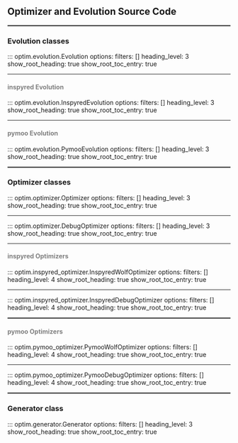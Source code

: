 ## Optimizer and Evolution Source Code
<hr style="border:1px solid grey">

### Evolution classes
::: optim.evolution.Evolution
    options:
      filters: []
      heading_level: 3
      show_root_heading: true
      show_root_toc_entry: true
<hr style="border:1px light grey">

#### <span style="color:grey">inspyred Evolution</span>
::: optim.evolution.InspyredEvolution
    options:
      filters: []
      heading_level: 3
      show_root_heading: true
      show_root_toc_entry: true
<hr style="border:1px light grey">

#### <span style="color:grey">pymoo Evolution</span>
::: optim.evolution.PymooEvolution
    options:
      filters: []
      heading_level: 3
      show_root_heading: true
      show_root_toc_entry: true
<hr style="border:1px solid grey">

### Optimizer classes
::: optim.optimizer.Optimizer
    options:
      filters: []
      heading_level: 3
      show_root_heading: true
      show_root_toc_entry: true
<hr style="border:1px light grey">

::: optim.optimizer.DebugOptimizer
    options:
      filters: []
      heading_level: 3
      show_root_heading: true
      show_root_toc_entry: true
<hr style="border:1px light grey">

#### <span style="color:grey">inspyred Optimizers</span>
::: optim.inspyred_optimizer.InspyredWolfOptimizer
    options:
      filters: []
      heading_level: 4
      show_root_heading: true
      show_root_toc_entry: true
<hr style="border:1px light grey">

::: optim.inspyred_optimizer.InspyredDebugOptimizer
    options:
      filters: []
      heading_level: 4
      show_root_heading: true
      show_root_toc_entry: true
<hr style="border:1px solid grey">

#### <span style="color:grey">pymoo Optimizers</span>
::: optim.pymoo_optimizer.PymooWolfOptimizer
    options:
      filters: []
      heading_level: 4
      show_root_heading: true
      show_root_toc_entry: true
<hr style="border:1px light grey">

::: optim.pymoo_optimizer.PymooDebugOptimizer
    options:
      filters: []
      heading_level: 4
      show_root_heading: true
      show_root_toc_entry: true
<hr style="border:1px solid grey">

### Generator class
::: optim.generator.Generator
    options:
      filters: []
      heading_level: 3
      show_root_heading: true
      show_root_toc_entry: true
